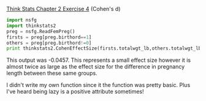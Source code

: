 [Think Stats Chapter 2 Exercise 4](http://greenteapress.com/thinkstats2/html/thinkstats2003.html#toc24) (Cohen's d)

 ``` python
 import nsfg
 import thinkstats2
 preg = nsfg.ReadFemPreg()
 firsts = preg[preg.birthord==1]
 others = preg[preg.birthord!=0]
 print thinkstats2.CohenEffectSize(firsts.totalwgt_lb,others.totalwgt_lb)
 ```

This output was -0.0457. This represents a small effect size however it is almost twice as large as the effect size for the difference in pregnancy length between these same groups.

I didn't write my own function since it the function was pretty basic. Plus I've heard being lazy is a positive attribute sometimes!
